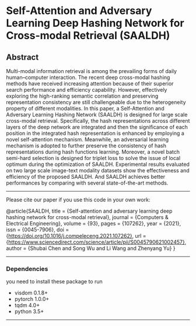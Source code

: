 # Self-Attention and Adversary Learning Deep Hashing Network for Cross-modal Retrieval (SAALDH)
## Abstract

Multi-modal information retrieval is among the prevailing forms of daily human–computer interaction. The recent deep cross-modal hashing methods have received increasing attention
because of their superior search performance and efficiency capability. However, effectively exploring the high-ranking semantic correlation and preserving representation consistency are still challengeable due to the heterogeneity property of different modalities. In this paper, a Self-Attention and Adversary Learning Hashing Network (SAALDH) is designed for large scale cross-modal retrieval. Specifically, the hash representations across different layers of the deep network are integrated and then the significance of each position in the integrated hash representation is enhanced by employing a novel self-attention mechanism. Meanwhile, an adversarial learning mechanism is adopted to further preserve the consistency of hash representations during hash functions learning. Moreover, a novel batch semi-hard selection is designed for triplet loss to solve the issue of local optimum during the optimization of SAALDH. Experimental results evaluated on two large scale image-text modality datasets show the effectiveness and efficiency of the proposed SAALDH. And SAALDH achieves better performances by comparing with several state-of-the-art methods. 

------

Please cite our paper if you use this code in your own work:

@article{SAALDH,
title = {Self-attention and adversary learning deep hashing network for cross-modal retrieval},
journal = {Computers & Electrical Engineering},
volume = {93},
pages = {107262},
year = {2021},
issn = {0045-7906},
doi = {https://doi.org/10.1016/j.compeleceng.2021.107262},
url = {https://www.sciencedirect.com/science/article/pii/S0045790621002457},
author = {Shubai Chen and Song Wu and Li Wang and Zhenyang Yu}
}

---
### Dependencies 
you need to install these package to run
- visdom 0.1.8+
- pytorch 1.0.0+
- tqdm 4.0+  
- python 3.5+
----

